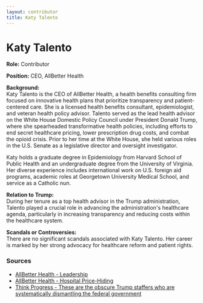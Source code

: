 ```yaml
---
layout: contributor  
title: Katy Talento
---
```


# Katy Talento

**Role:** Contributor

**Position:** CEO, AllBetter Health

**Background:**  
Katy Talento is the CEO of AllBetter Health, a health benefits consulting firm focused on innovative health plans that prioritize transparency and patient-centered care. She is a licensed health benefits consultant, epidemiologist, and veteran health policy advisor. Talento served as the lead health advisor on the White House Domestic Policy Council under President Donald Trump, where she spearheaded transformative health policies, including efforts to end secret healthcare pricing, lower prescription drug costs, and combat the opioid crisis. Prior to her time at the White House, she held various roles in the U.S. Senate as a legislative director and oversight investigator.

Katy holds a graduate degree in Epidemiology from Harvard School of Public Health and an undergraduate degree from the University of Virginia. Her diverse experience includes international work on U.S. foreign aid programs, academic roles at Georgetown University Medical School, and service as a Catholic nun.

**Relation to Trump:**  
During her tenure as a top health advisor in the Trump administration, Talento played a crucial role in advancing the administration's healthcare agenda, particularly in increasing transparency and reducing costs within the healthcare system.

**Scandals or Controversies:**  
There are no significant scandals associated with Katy Talento. Her career is marked by her strong advocacy for healthcare reform and patient rights.

### Sources
- [AllBetter Health - Leadership](https://allbetter.health/leadership-all-better/)
- [AllBetter Health - Hospital Price-Hiding](https://allbetter.health/talento-talks-about-hospital-price-hiding-with-heartland-institute/)
- [Think Progress - These are the obscure Trump staffers who are systematically dismantling the federal government](https://archive.thinkprogress.org/donald-trump-secret-hatchet-team-e6504833c75d/)